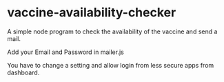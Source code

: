 # vaccine-availability-checker
A simple node program to check the availability of the vaccine and send a mail.

Add your Email and Password in mailer.js

You have to change a setting and allow login from less secure apps from dashboard.
